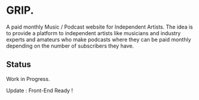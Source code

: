 # GRIP.
A paid monthly Music / Podcast website for Independent Artists.
The idea is to provide a platform to independent artists like musicians and industry experts and amateurs who make podcasts where they can be paid monthly depending on the number of subscribers they have.

## Status
Work in Progress.

Update : Front-End Ready !
